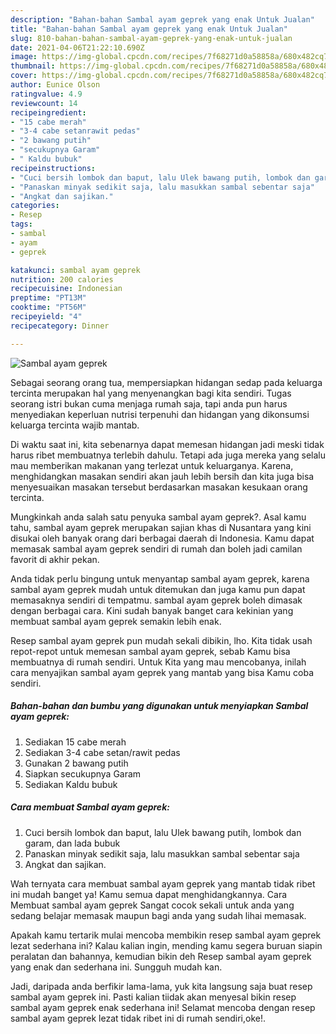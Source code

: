 ```yaml
---
description: "Bahan-bahan Sambal ayam geprek yang enak Untuk Jualan"
title: "Bahan-bahan Sambal ayam geprek yang enak Untuk Jualan"
slug: 810-bahan-bahan-sambal-ayam-geprek-yang-enak-untuk-jualan
date: 2021-04-06T21:22:10.690Z
image: https://img-global.cpcdn.com/recipes/7f68271d0a58858a/680x482cq70/sambal-ayam-geprek-foto-resep-utama.jpg
thumbnail: https://img-global.cpcdn.com/recipes/7f68271d0a58858a/680x482cq70/sambal-ayam-geprek-foto-resep-utama.jpg
cover: https://img-global.cpcdn.com/recipes/7f68271d0a58858a/680x482cq70/sambal-ayam-geprek-foto-resep-utama.jpg
author: Eunice Olson
ratingvalue: 4.9
reviewcount: 14
recipeingredient:
- "15 cabe merah"
- "3-4 cabe setanrawit pedas"
- "2 bawang putih"
- "secukupnya Garam"
- " Kaldu bubuk"
recipeinstructions:
- "Cuci bersih lombok dan baput, lalu Ulek bawang putih, lombok dan garam, dan lada bubuk"
- "Panaskan minyak sedikit saja, lalu masukkan sambal sebentar saja"
- "Angkat dan sajikan."
categories:
- Resep
tags:
- sambal
- ayam
- geprek

katakunci: sambal ayam geprek 
nutrition: 200 calories
recipecuisine: Indonesian
preptime: "PT13M"
cooktime: "PT56M"
recipeyield: "4"
recipecategory: Dinner

---
```



![Sambal ayam geprek](https://img-global.cpcdn.com/recipes/7f68271d0a58858a/680x482cq70/sambal-ayam-geprek-foto-resep-utama.jpg)

Sebagai seorang orang tua, mempersiapkan hidangan sedap pada keluarga tercinta merupakan hal yang menyenangkan bagi kita sendiri. Tugas seorang istri bukan cuma menjaga rumah saja, tapi anda pun harus menyediakan keperluan nutrisi terpenuhi dan hidangan yang dikonsumsi keluarga tercinta wajib mantab.

Di waktu  saat ini, kita sebenarnya dapat memesan hidangan jadi meski tidak harus ribet membuatnya terlebih dahulu. Tetapi ada juga mereka yang selalu mau memberikan makanan yang terlezat untuk keluarganya. Karena, menghidangkan masakan sendiri akan jauh lebih bersih dan kita juga bisa menyesuaikan masakan tersebut berdasarkan masakan kesukaan orang tercinta. 



Mungkinkah anda salah satu penyuka sambal ayam geprek?. Asal kamu tahu, sambal ayam geprek merupakan sajian khas di Nusantara yang kini disukai oleh banyak orang dari berbagai daerah di Indonesia. Kamu dapat memasak sambal ayam geprek sendiri di rumah dan boleh jadi camilan favorit di akhir pekan.

Anda tidak perlu bingung untuk menyantap sambal ayam geprek, karena sambal ayam geprek mudah untuk ditemukan dan juga kamu pun dapat memasaknya sendiri di tempatmu. sambal ayam geprek boleh dimasak dengan berbagai cara. Kini sudah banyak banget cara kekinian yang membuat sambal ayam geprek semakin lebih enak.

Resep sambal ayam geprek pun mudah sekali dibikin, lho. Kita tidak usah repot-repot untuk memesan sambal ayam geprek, sebab Kamu bisa membuatnya di rumah sendiri. Untuk Kita yang mau mencobanya, inilah cara menyajikan sambal ayam geprek yang mantab yang bisa Kamu coba sendiri.

<!--inarticleads1-->

##### Bahan-bahan dan bumbu yang digunakan untuk menyiapkan Sambal ayam geprek:

1. Sediakan 15 cabe merah
1. Sediakan 3-4 cabe setan/rawit pedas
1. Gunakan 2 bawang putih
1. Siapkan secukupnya Garam
1. Sediakan  Kaldu bubuk




<!--inarticleads2-->

##### Cara membuat Sambal ayam geprek:

1. Cuci bersih lombok dan baput, lalu Ulek bawang putih, lombok dan garam, dan lada bubuk
1. Panaskan minyak sedikit saja, lalu masukkan sambal sebentar saja
1. Angkat dan sajikan.




Wah ternyata cara membuat sambal ayam geprek yang mantab tidak ribet ini mudah banget ya! Kamu semua dapat menghidangkannya. Cara Membuat sambal ayam geprek Sangat cocok sekali untuk anda yang sedang belajar memasak maupun bagi anda yang sudah lihai memasak.

Apakah kamu tertarik mulai mencoba membikin resep sambal ayam geprek lezat sederhana ini? Kalau kalian ingin, mending kamu segera buruan siapin peralatan dan bahannya, kemudian bikin deh Resep sambal ayam geprek yang enak dan sederhana ini. Sungguh mudah kan. 

Jadi, daripada anda berfikir lama-lama, yuk kita langsung saja buat resep sambal ayam geprek ini. Pasti kalian tiidak akan menyesal bikin resep sambal ayam geprek enak sederhana ini! Selamat mencoba dengan resep sambal ayam geprek lezat tidak ribet ini di rumah sendiri,oke!.

